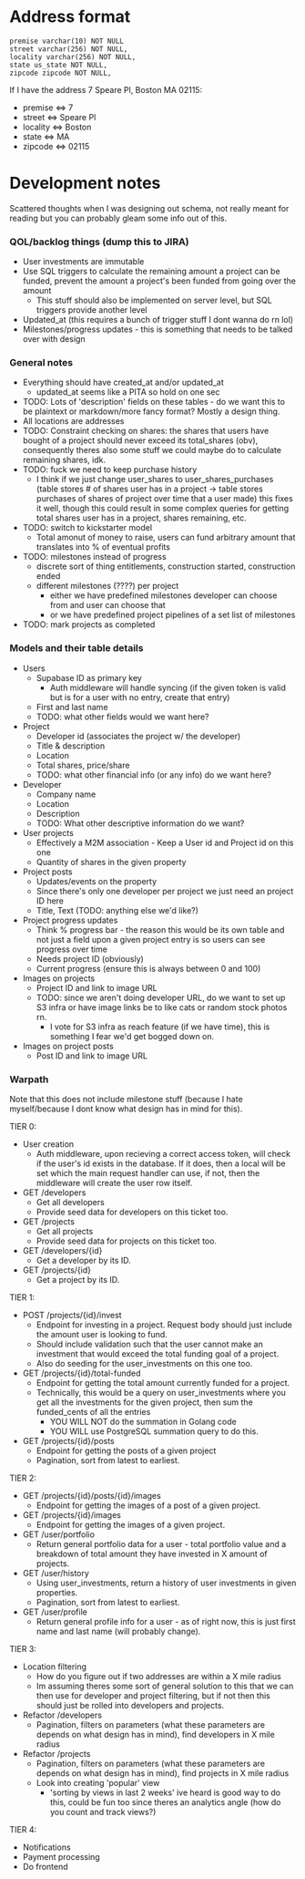 # Address format
```
premise varchar(10) NOT NULL
street varchar(256) NOT NULL,
locality varchar(256) NOT NULL,
state us_state NOT NULL,
zipcode zipcode NOT NULL,
```

If I have the address 7 Speare Pl, Boston MA 02115:
- premise <=> 7
- street <=> Speare Pl
- locality <=> Boston
- state <=> MA
- zipcode <=> 02115

# Development notes
Scattered thoughts when I was designing out schema, not really meant for reading but you can probably gleam some info out of this.
### QOL/backlog things (dump this to JIRA)
- User investments are immutable
- Use SQL triggers to calculate the remaining amount a project can be funded, prevent the amount a project's been funded from going over the amount
    - This stuff should also be implemented on server level, but SQL triggers provide another level 
- Updated_at (this requires a bunch of trigger stuff I dont wanna do rn lol)
- Milestones/progress updates - this is something that needs to be talked over with design

### General notes
- Everything should have created_at and/or updated_at
    - updated_at seems like a PITA so hold on one sec
- TODO: Lots of 'description' fields on these tables - do we want this to be plaintext or markdown/more fancy format? Mostly a design thing.
- All locations are addresses
- TODO: Constraint checking on shares: the shares that users have bought of a project should never exceed its total_shares (obv), consequently theres also some stuff we could maybe do to calculate remaining shares, idk.
- TODO: fuck we need to keep purchase history
    - I think if we just change user_shares to user_shares_purchases (table stores # of shares user has in a project -> table stores purchases of shares of project over time that a user made) this fixes it well, though this could result in some complex queries for getting total shares user has in a project, shares remaining, etc.
- TODO: switch to kickstarter model
    - Total amonut of money to raise, users can fund arbitrary amount that translates into % of eventual profits
- TODO: milestones instead of progress
    - discrete sort of thing entitlements, construction started, construction ended 
    - different milestones (????) per project
        - either we have predefined milestones developer can choose from and user can choose that
        - or we have predefined project pipelines of a set list of milestones
- TODO: mark projects as completed

### Models and their table details
- Users
    - Supabase ID as primary key
        - Auth middleware will handle syncing (if the given token is valid but is for a user with no entry, create that entry)
    - First and last name
    - TODO: what other fields would we want here?
- Project
    - Developer id (associates the project w/ the developer)
    - Title & description
    - Location
    - Total shares, price/share
    - TODO: what other financial info (or any info) do we want here?
- Developer
    - Company name
    - Location
    - Description
    - TODO: What other descriptive information do we want?
- User projects
    - Effectively a M2M association - Keep a User id and Project id on this one
    - Quantity of shares in the given property
- Project posts
    - Updates/events on the property
    - Since there's only one developer per project we just need an project ID here
    - Title, Text (TODO: anything else we'd like?)
- Project progress updates
    - Think % progress bar - the reason this would be its own table and not just a field upon a given project entry is so users can see progress over time
    - Needs project ID (obviously)
    - Current progress (ensure this is always between 0 and 100)
- Images on projects
    - Project ID and link to image URL
    - TODO: since we aren't doing developer URL, do we want to set up S3 infra or have image links be to like cats or random stock photos rn.
        - I vote for S3 infra as reach feature (if we have time), this is something I fear we'd get bogged down on.
- Images on project posts
    - Post ID and link to image URL

### Warpath
Note that this does not include milestone stuff (because I hate myself/because I dont know what design has in mind for this).

TIER 0: 

- User creation
    - Auth middleware, upon recieving a correct access token, will check if the user's id exists in the database. If it does, then a local will be set which the main request handler can use, if not, then the middleware will create the user row itself.
- GET /developers
    - Get all developers
    - Provide seed data for developers on this ticket too.
- GET /projects
    - Get all projects
    - Provide seed data for projects on this ticket too.
- GET /developers/{id}
    - Get a developer by its ID.
- GET /projects/{id}
    - Get a project by its ID.

TIER 1: 

- POST /projects/{id}/invest
    - Endpoint for investing in a project. Request body should just include the amount user is looking to fund. 
    - Should include validation such that the user cannot make an investment that would exceed the total funding goal of a project. 
    - Also do seeding for the user_investments on this one too.
- GET /projects/{id}/total-funded
    - Endpoint for getting the total amount currently funded for a project.
    - Technically, this would be a query on user_investments where you get all the investments for the given project, then sum the funded_cents of all the entries
        - YOU WILL NOT do the summation in Golang code
        - YOU WILL use PostgreSQL summation query to do this. 
- GET /projects/{id}/posts
    - Endpoint for getting the posts of a given project
    - Pagination, sort from latest to earliest.

TIER 2:

- GET /projects/{id}/posts/{id}/images
    - Endpoint for getting the images of a post of a given project.
- GET /projects/{id}/images
    - Endpoint for getting the images of a given project.
- GET /user/portfolio
    - Return general portfolio data for a user - total portfolio value and a breakdown of
    total amount they have invested in X amount of projects.
- GET /user/history
    - Using user_investments, return a history of user investments in given properties.
    - Pagination, sort from latest to earliest.
- GET /user/profile
    - Return general profile info for a user - as of right now, this is just first name and last name (will probably change).

TIER 3:

- Location filtering
    - How do you figure out if two addresses are within a X mile radius
    - Im assuming theres some sort of general solution to this that we can then use for developer and project filtering, but if not
    then this should just be rolled into developers and projects.
- Refactor /developers
    - Pagination, filters on parameters (what these parameters are depends on what design has in mind), find developers in X mile radius
- Refactor /projects
    - Pagination, filters on parameters (what these parameters are depends on what design has in mind), find projects in X mile radius
    - Look into creating 'popular' view 
        - 'sorting by views in last 2 weeks' ive heard is good way to do this, could be fun too since theres an analytics angle (how do you count and track views?)

TIER 4: 
- Notifications
- Payment processing
- Do frontend
